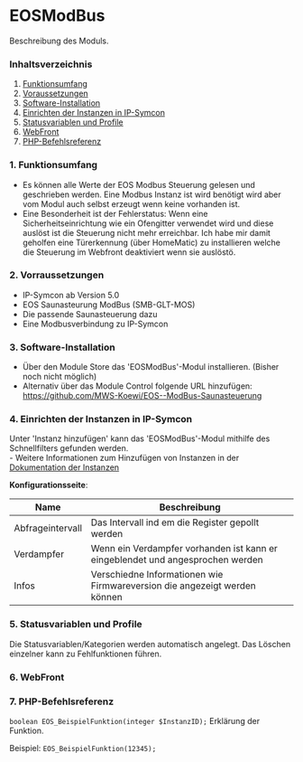 # EOSModBus
Beschreibung des Moduls.

### Inhaltsverzeichnis

1. [Funktionsumfang](#1-funktionsumfang)
2. [Voraussetzungen](#2-voraussetzungen)
3. [Software-Installation](#3-software-installation)
4. [Einrichten der Instanzen in IP-Symcon](#4-einrichten-der-instanzen-in-ip-symcon)
5. [Statusvariablen und Profile](#5-statusvariablen-und-profile)
6. [WebFront](#6-webfront)
7. [PHP-Befehlsreferenz](#7-php-befehlsreferenz)

### 1. Funktionsumfang

* Es können alle Werte der EOS Modbus Steuerung gelesen und geschrieben werden. Eine Modbus Instanz ist wird benötigt wird aber vom Modul auch selbst erzeugt wenn keine vorhanden ist.
* Eine Besonderheit ist der Fehlerstatus: Wenn eine Sicherheitseinrichtung wie ein Ofengitter verwendet wird und diese auslöst ist die Steuerung nicht mehr erreichbar. Ich habe mir damit geholfen eine Türerkennung (über HomeMatic) zu installieren welche die Steuerung im Webfront deaktiviert wenn sie auslöstö.

### 2. Vorraussetzungen

- IP-Symcon ab Version 5.0
- EOS Saunasteurung ModBus (SMB-GLT-MOS)
- Die passende Saunasteuerung dazu
- Eine Modbusverbindung zu IP-Symcon 

### 3. Software-Installation

* Über den Module Store das 'EOSModBus'-Modul installieren. (Bisher noch nicht möglich)
* Alternativ über das Module Control folgende URL hinzufügen: https://github.com/MWS-Koewi/EOS--ModBus-Saunasteuerung

### 4. Einrichten der Instanzen in IP-Symcon

 Unter 'Instanz hinzufügen' kann das 'EOSModBus'-Modul mithilfe des Schnellfilters gefunden werden.  
	- Weitere Informationen zum Hinzufügen von Instanzen in der [Dokumentation der Instanzen](https://www.symcon.de/service/dokumentation/konzepte/instanzen/#Instanz_hinzufügen)

__Konfigurationsseite__:

Name                | Beschreibung
------------------- | ------------------------------------------------------------------------------
Abfrageintervall    | Das Intervall ind em die Register gepollt werden
Verdampfer          | Wenn ein Verdampfer vorhanden ist kann er eingeblendet und angesprochen werden
Infos               | Verschiedne Informationen wie Firmwareversion die angezeigt werden können

### 5. Statusvariablen und Profile

Die Statusvariablen/Kategorien werden automatisch angelegt. Das Löschen einzelner kann zu Fehlfunktionen führen.

### 6. WebFront

### 7. PHP-Befehlsreferenz

`boolean EOS_BeispielFunktion(integer $InstanzID);`
Erklärung der Funktion.

Beispiel:
`EOS_BeispielFunktion(12345);`
